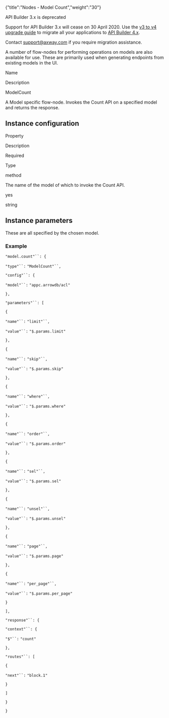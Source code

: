 {"title":"Nodes - Model Count","weight":"30"}

API Builder 3.x is deprecated

Support for API Builder 3.x will cease on 30 April 2020. Use the [v3 to v4 upgrade guide](https://docs.axway.com/bundle/API_Builder_4x_allOS_en/page/api_builder_v3_to_v4_upgrade_guide.html) to migrate all your applications to [API Builder 4.x](https://docs.axway.com/bundle/API_Builder_4x_allOS_en/page/api_builder_getting_started_guide.html).

Contact [support@axway.com](mailto:support@axway.com) if you require migration assistance.

A number of flow-nodes for performing operations on models are also available for use. These are primarily used when generating endpoints from existing models in the UI.

Name

Description

ModelCount

A Model specific flow-node. Invokes the Count API on a specified model and returns the response.

## Instance configuration

Property

Description

Required

Type

method

The name of the model of which to invoke the Count API.

yes

string

## Instance parameters

These are all specified by the chosen model.

### Example

`"model.count"``: {`

`"type"``:` `"ModelCount"``,`

`"config"``: {`

`"model"``:` `"appc.arrowdb/acl"`

`},`

`"parameters"``: [`

`{`

`"name"``:` `"limit"``,`

`"value"``:` `"$.params.limit"`

`},`

`{`

`"name"``:` `"skip"``,`

`"value"``:` `"$.params.skip"`

`},`

`{`

`"name"``:` `"where"``,`

`"value"``:` `"$.params.where"`

`},`

`{`

`"name"``:` `"order"``,`

`"value"``:` `"$.params.order"`

`},`

`{`

`"name"``:` `"sel"``,`

`"value"``:` `"$.params.sel"`

`},`

`{`

`"name"``:` `"unsel"``,`

`"value"``:` `"$.params.unsel"`

`},`

`{`

`"name"``:` `"page"``,`

`"value"``:` `"$.params.page"`

`},`

`{`

`"name"``:` `"per_page"``,`

`"value"``:` `"$.params.per_page"`

`}`

`],`

`"response"``: {`

`"context"``: {`

`"$"``:` `"count"`

`},`

`"routes"``: [`

`{`

`"next"``:` `"block.1"`

`}`

`]`

`}`

`}`
